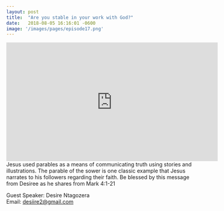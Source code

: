 ```yaml
---
layout: post
title:  "Are you stable in your work with God?"
date:   2018-08-05 16:16:01 -0600
image: '/images/pages/episode17.png'
---
```

<iframe width="560" height="315" src="https://www.youtube.com/embed/p2hdEpFg6LY" frameborder="0" allowfullscreen></iframe>
Jesus used parables as a means of communicating truth using stories and illustrations. The parable of the sower is one classic example that Jesus narrates to his followers regarding their faith. 
Be blessed by this message from Desiree as he shares from Mark 4:1-21<br>

Guest Speaker: Desire Ntagozera <br>
Email: desiire2@gmail.com
